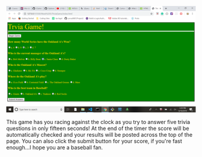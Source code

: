![Project Screenshot](./trivia.png?raw=true)

This game has you racing against the clock as you try to answer five trivia questions in only fifteen seconds! At the end of the timer the score will be automatically checked and your results will be posted across the top of the page. You can also click the submit button for your score, if you're fast enough...I hope you are a baseball fan. 